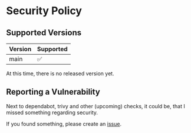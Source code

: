 # Security Policy

## Supported Versions

| Version | Supported          |
| ------- | ------------------ |
| main    | :white_check_mark: |

At this time, there is no released version yet.

## Reporting a Vulnerability

Next to dependabot, trivy and other (upcoming) checks, it could be, that I missed something regarding security.

If you found something, please create an [issue](https://github.com/dseichter/vatservice/issues).
